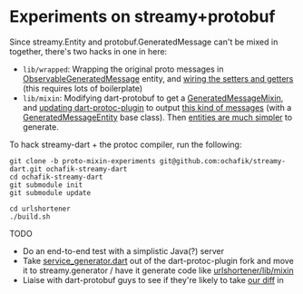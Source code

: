 # Experiments on streamy+protobuf

Since streamy.Entity and protobuf.GeneratedMessage can't be mixed in together, there's two hacks in one in here:
* `lib/wrapped`: Wrapping the original proto messages in [ObservableGeneratedMessage](https://github.com/ochafik/streamy-dart/blob/proto-mixin-experiments/lib/runtime/proto/observable_generated_message.dart) entity, and [wiring the setters and getters](https://github.com/ochafik/streamy-dart/blob/proto-mixin-experiments/urlshortener/lib/wrapped/urlshortener_objects.dart) (this requires lots of boilerplate)
* `lib/mixin`: Modifying dart-protobuf to get a [GeneratedMessageMixin](https://github.com/ochafik/dart-protobuf/blob/observable-mixins/lib/src/protobuf/generated_message.dart#L20), and [updating dart-protoc-plugin](https://github.com/ochafik/dart-protoc-plugin/blob/mixins-generator-for-streamy/lib/message_generator.dart#L93) to output [this kind of messages](https://github.com/ochafik/streamy-dart/blob/proto-mixin-experiments/urlshortener/lib/mixin/urlshortener.pb.dart) (with a [GeneratedMessageEntity](https://github.com/ochafik/streamy-dart/blob/proto-mixin-experiments/lib/runtime/proto/generated_message_entity.dart) base class). Then [entities are much simpler](https://github.com/ochafik/streamy-dart/blob/proto-mixin-experiments/urlshortener/lib/mixin/urlshortener_objects.dart) to generate.

To hack streamy-dart + the protoc compiler, run the following:

  ```
  git clone -b proto-mixin-experiments git@github.com:ochafik/streamy-dart.git ochafik-streamy-dart
  cd ochafik-streamy-dart
  git submodule init
  git submodule update
  
  cd urlshortener
  ./build.sh
  ```

TODO
* Do an end-to-end test with a simplistic Java(?) server
* Take [service_generator.dart](https://github.com/ochafik/dart-protoc-plugin/blob/b1fd5bc6eaefc290abc2d0b339c6db9af7b35661/lib/service_generator.dart) out of the dart-protoc-plugin fork and move it to streamy.generator / have it generate code like [urlshortener/lib/mixin](https://github.com/ochafik/streamy-dart/blob/proto-mixin-experiments/urlshortener/lib/mixin)
* Liaise with dart-protobuf guys to see if they're likely to take [our diff](https://github.com/ochafik/dart-protobuf/compare/observable-mixins?expand=1) in
